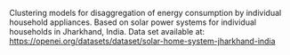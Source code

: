 Clustering models for disaggregation of energy consumption by individual household appliances. Based on solar power systems for individual households in Jharkhand, India.
Data set available at: https://openei.org/datasets/dataset/solar-home-system-jharkhand-india 
